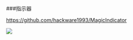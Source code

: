 ###指示器

https://github.com/hackware1993/MagicIndicator

![](https://github.com/hackware1993/MagicIndicator/blob/master/magicindicator.gif)